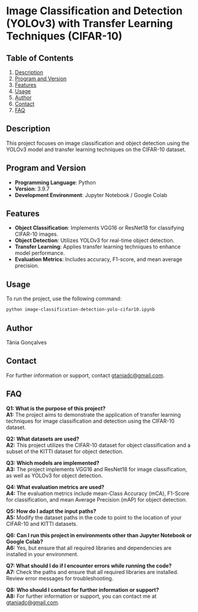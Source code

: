 # Image Classification and Detection (YOLOv3) with Transfer Learning Techniques (CIFAR-10)

## Table of Contents
1. [Description](#description)
2. [Program and Version](#program-and-version)
3. [Features](#features)
4. [Usage](#usage)
5. [Author](#author)
6. [Contact](#contact)
7. [FAQ](#faq)

## Description
This project focuses on image classification and object detection using the YOLOv3 model and transfer learning techniques on the CIFAR-10 dataset.

## Program and Version
- **Programming Language**: Python
- **Version**: 3.9.7
- **Development Environment**: Jupyter Notebook / Google Colab

## Features
- **Object Classification**: Implements VGG16 or ResNet18 for classifying CIFAR-10 images.
- **Object Detection**: Utilizes YOLOv3 for real-time object detection.
- **Transfer Learning**: Applies transfer learning techniques to enhance model performance.
- **Evaluation Metrics**: Includes accuracy, F1-score, and mean average precision.

## Usage
To run the project, use the following command:
```bash
python image-classification-detection-yolo-cifar10.ipynb
```

## Author
Tânia Gonçalves

## Contact
For further information or support, contact [gtaniadc@gmail.com](mailto:gtaniadc@gmail.com).

## FAQ

**Q1: What is the purpose of this project?**  
**A1:** The project aims to demonstrate the application of transfer learning techniques for image classification and detection using the CIFAR-10 dataset.

**Q2: What datasets are used?**  
**A2:** This project utilizes the CIFAR-10 dataset for object classification and a subset of the KITTI dataset for object detection.

**Q3: Which models are implemented?**  
**A3:** The project implements VGG16 and ResNet18 for image classification, as well as YOLOv3 for object detection.

**Q4: What evaluation metrics are used?**  
**A4:** The evaluation metrics include mean-Class Accuracy (mCA), F1-Score for classification, and mean Average Precision (mAP) for object detection.

**Q5: How do I adapt the input paths?**  
**A5:** Modify the dataset paths in the code to point to the location of your CIFAR-10 and KITTI datasets.

**Q6: Can I run this project in environments other than Jupyter Notebook or Google Colab?**  
**A6:** Yes, but ensure that all required libraries and dependencies are installed in your environment.

**Q7: What should I do if I encounter errors while running the code?**  
**A7:** Check the paths and ensure that all required libraries are installed. Review error messages for troubleshooting.

**Q8: Who should I contact for further information or support?**  
**A8:** For further information or support, you can contact me at [gtaniadc@gmail.com](mailto:gtaniadc@gmail.com).
